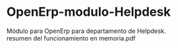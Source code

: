 # OpenErp-modulo-Helpdesk

Módulo para OpenErp para departamento de Helpdesk.
<br />
resumen del funcionamiento en memoria.pdf
